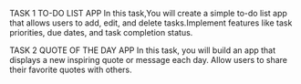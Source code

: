 TASK 1
TO-DO LIST APP
In this task,You will create a simple to-do list app that allows users to add, edit, and delete tasks.Implement features like task priorities, due dates, and task completion status.

TASK 2
QUOTE OF THE DAY APP
In this task, you will build an app that displays a new inspiring quote or message each day.
Allow users to share their favorite quotes with others.
